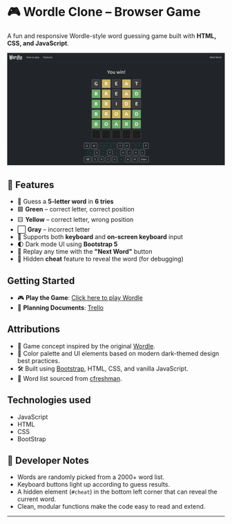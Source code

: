 # 🎮 Wordle Clone – Browser Game

A fun and responsive Wordle-style word guessing game built with **HTML, CSS, and JavaScript**.

![Game Screenshot](screenshot.png)


## 🚀 Features

- 🎯 Guess a **5-letter word** in **6 tries**
- 🟩 **Green** – correct letter, correct position  
- 🟨 **Yellow** – correct letter, wrong position  
- ⬜ **Gray** – incorrect letter  
- 🎹 Supports both **keyboard** and **on-screen keyboard** input  
- 🌓 Dark mode UI using **Bootstrap 5**  
- 🔄 Replay any time with the **"Next Word"** button  
- 🧠 Hidden **cheat** feature to reveal the word (for debugging)

## Getting Started

- 🎮 **Play the Game**: [Click here to play Wordle](https://halsehlawy.github.io/Wordle/)
- 📄 **Planning Documents**: [Trello](https://trello.com/b/SaVhFI8J/my-trello-board)

## Attributions

- 🧠 Game concept inspired by the original [Wordle](https://www.nytimes.com/games/wordle/index.html).
- 🎨 Color palette and UI elements based on modern dark-themed design best practices.
- 🛠️ Built using [Bootstrap](https://getbootstrap.com/), HTML, CSS, and vanilla JavaScript.
- 📃 Word list sourced from [cfreshman](https://gist.github.com/cfreshman/a03ef2cba789d8cf00c08f767e0fad7b#file-wordle-answers-alphabetical-txt).

## Technologies used
- JavaScript
- HTML
- CSS
- BootStrap
  
## 🔧 Developer Notes

- Words are randomly picked from a 2000+ word list.
- Keyboard buttons light up according to guess results.
- A hidden element (`#cheat`) in the bottom left corner that can reveal the current word.
- Clean, modular functions make the code easy to read and extend.

---

